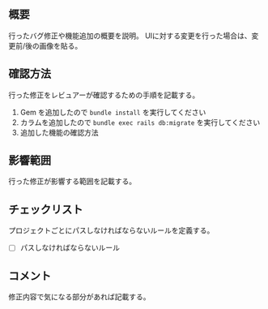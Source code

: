 ## 概要

行ったバグ修正や機能追加の概要を説明。
UIに対する変更を行った場合は、変更前/後の画像を貼る。

## 確認方法

行った修正をレビュアーが確認するための手順を記載する。

1. Gem を追加したので `bundle install` を実行してください
2. カラムを追加したので `bundle exec rails db:migrate` を実行してください
3. 追加した機能の確認方法

## 影響範囲

行った修正が影響する範囲を記載する。

## チェックリスト

プロジェクトごとにパスしなければならないルールを定義する。

- [ ] パスしなければならないルール

## コメント

修正内容で気になる部分があれば記載する。
